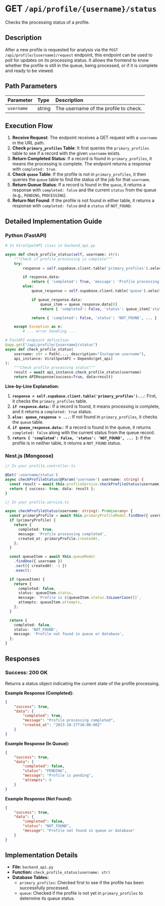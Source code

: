 # GET `/api/profile/{username}/status`

Checks the processing status of a profile.

## Description

After a new profile is requested for analysis via the `POST /api/profile/{username}/request` endpoint, this endpoint can be used to poll for updates on its processing status. It allows the frontend to know whether the profile is still in the queue, being processed, or if it is complete and ready to be viewed.

## Path Parameters

| Parameter  | Type   | Description                           |
| :--------- | :----- | :------------------------------------ |
| `username` | string | The username of the profile to check. |

## Execution Flow

1.  **Receive Request**: The endpoint receives a GET request with a `username` in the URL path.
2.  **Check `primary_profiles` Table**: It first queries the `primary_profiles` table to see if a record with the given `username` exists.
3.  **Return Completed Status**: If a record is found in `primary_profiles`, it means the processing is complete. The endpoint returns a response with `completed: true`.
4.  **Check `queue` Table**: If the profile is not in `primary_profiles`, it then queries the `queue` table to find the status of the job for that `username`.
5.  **Return Queue Status**: If a record is found in the `queue`, it returns a response with `completed: false` and the current `status` from the queue (e.g., `PENDING`, `PROCESSING`).
6.  **Return Not Found**: If the profile is not found in either table, it returns a response with `completed: false` and a `status` of `NOT_FOUND`.

## Detailed Implementation Guide

### Python (FastAPI)

```python
# In ViralSpotAPI class in backend_api.py

async def check_profile_status(self, username: str):
    """Check if profile processing is complete"""
    try:
        response = self.supabase.client.table('primary_profiles').select('username, created_at').eq('username', username).execute()

        if response.data:
            return { 'completed': True, 'message': 'Profile processing completed', ... }
        else:
            queue_response = self.supabase.client.table('queue').select('*').eq('username', username).order('timestamp', desc=True).limit(1).execute()

            if queue_response.data:
                queue_item = queue_response.data[0]
                return { 'completed': False, 'status': queue_item['status'], ... }

            return { 'completed': False, 'status': 'NOT_FOUND', ... }

    except Exception as e:
        # ... error handling ...

# FastAPI endpoint definition
@app.get("/api/profile/{username}/status")
async def check_profile_status(
    username: str = Path(..., description="Instagram username"),
    api_instance: ViralSpotAPI = Depends(get_api)
):
    """Check profile processing status"""
    result = await api_instance.check_profile_status(username)
    return APIResponse(success=True, data=result)
```

**Line-by-Line Explanation:**

1.  **`response = self.supabase.client.table('primary_profiles')...`**: First, it checks the `primary_profiles` table.
2.  **`if response.data:`**: If a record is found, it means processing is complete, and it returns a `completed: true` status.
3.  **`else: queue_response = ...`**: If not found in `primary_profiles`, it checks the `queue` table.
4.  **`if queue_response.data:`**: If a record is found in the queue, it returns `completed: false` along with the current status from the queue record.
5.  **`return { 'completed': False, 'status': 'NOT_FOUND', ... }`**: If the profile is in neither table, it returns a `NOT_FOUND` status.

### Nest.js (Mongoose)

```typescript
// In your profile.controller.ts

@Get(':username/status')
async checkProfileStatus(@Param('username') username: string) {
  const result = await this.profileService.checkProfileStatus(username);
  return { success: true, data: result };
}

// In your profile.service.ts

async checkProfileStatus(username: string): Promise<any> {
  const primaryProfile = await this.primaryProfileModel.findOne({ username }).exec();
  if (primaryProfile) {
    return {
      completed: true,
      message: 'Profile processing completed',
      created_at: primaryProfile.createdAt,
    };
  }

  const queueItem = await this.queueModel
    .findOne({ username })
    .sort({ createdAt: -1 })
    .exec();

  if (queueItem) {
    return {
      completed: false,
      status: queueItem.status,
      message: `Profile is ${queueItem.status.toLowerCase()}`,
      attempts: queueItem.attempts,
    };
  }

  return {
    completed: false,
    status: 'NOT_FOUND',
    message: 'Profile not found in queue or database',
  };
}
```

## Responses

### Success: 200 OK

Returns a status object indicating the current state of the profile processing.

**Example Response (Completed):**

```json
{
    "success": true,
    "data": {
        "completed": true,
        "message": "Profile processing completed",
        "created_at": "2023-10-27T10:00:00Z"
    }
}
```

**Example Response (In Queue):**

```json
{
    "success": true,
    "data": {
        "completed": false,
        "status": "PENDING",
        "message": "Profile is pending",
        "attempts": 0
    }
}
```

**Example Response (Not Found):**

```json
{
    "success": true,
    "data": {
        "completed": false,
        "status": "NOT_FOUND",
        "message": "Profile not found in queue or database"
    }
}
```

## Implementation Details

-   **File:** `backend_api.py`
-   **Function:** `check_profile_status(username: str)`
-   **Database Tables:**
    -   `primary_profiles`: Checked first to see if the profile has been successfully processed.
    -   `queue`: Checked if the profile is not yet in `primary_profiles` to determine its queue status.
